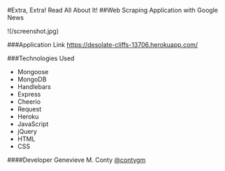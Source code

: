 #Extra, Extra! Read All About It!
##Web Scraping Application with Google News

!(/screenshot.jpg)

###Application Link
https://desolate-cliffs-13706.herokuapp.com/

###Technologies Used
* Mongoose
* MongoDB
* Handlebars
* Express
* Cheerio
* Request
* Heroku
* JavaScript
* jQuery
* HTML
* CSS

####Developer
Genevieve M. Conty [@contygm](https://github.com/contygm)